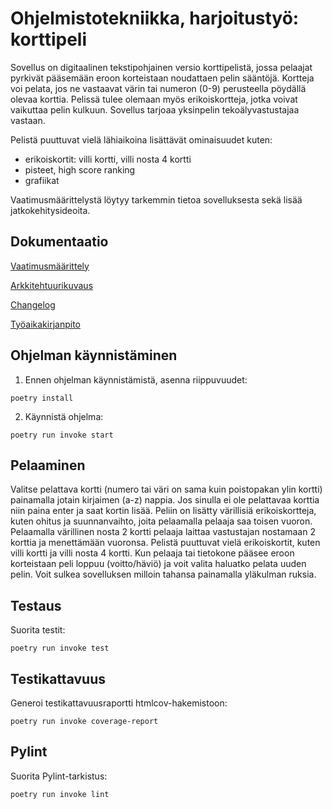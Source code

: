 # Ohjelmistotekniikka, harjoitustyö: korttipeli

Sovellus on digitaalinen tekstipohjainen versio korttipelistä, jossa pelaajat pyrkivät pääsemään eroon korteistaan noudattaen pelin sääntöjä. Kortteja voi pelata, jos ne vastaavat värin tai numeron (0-9) perusteella pöydällä olevaa korttia. Pelissä tulee olemaan myös erikoiskortteja, jotka voivat vaikuttaa pelin kulkuun. Sovellus tarjoaa yksinpelin tekoälyvastustajaa vastaan.

Pelistä puuttuvat vielä lähiaikoina lisättävät ominaisuudet kuten:
- erikoiskortit: villi kortti, villi nosta 4 kortti
- pisteet, high score ranking
- grafiikat

Vaatimusmäärittelystä löytyy tarkemmin tietoa sovelluksesta sekä lisää jatkokehitysideoita. 

## Dokumentaatio

[Vaatimusmäärittely](https://github.com/honjen/ot-harjoitustyo/blob/main/dokumentaatio/vaatimusmaarittely.md)

[Arkkitehtuurikuvaus](https://github.com/honjen/ot-harjoitustyo/blob/main/dokumentaatio/arkkitehtuuri.md)

[Changelog](https://github.com/honjen/ot-harjoitustyo/blob/main/dokumentaatio/changelog.md)

[Työaikakirjanpito](https://github.com/honjen/ot-harjoitustyo/blob/main/dokumentaatio/tuntikirjanpito.md)


## Ohjelman käynnistäminen

1. Ennen ohjelman käynnistämistä, asenna riippuvuudet:

```
poetry install
```

2. Käynnistä ohjelma:

```
poetry run invoke start
```

## Pelaaminen

Valitse pelattava kortti (numero tai väri on sama kuin poistopakan ylin kortti) painamalla jotain kirjaimen (a-z) nappia. Jos sinulla ei ole pelattavaa korttia niin paina enter ja saat kortin lisää. Peliin on lisätty värillisiä erikoiskortteja, kuten ohitus ja suunnanvaihto, joita pelaamalla pelaaja saa toisen vuoron. Pelaamalla värillinen nosta 2 kortti pelaaja laittaa vastustajan nostamaan 2 korttia ja menettämään vuoronsa. Pelistä puuttuvat vielä erikoiskortit, kuten villi kortti ja villi nosta 4 kortti. Kun pelaaja tai tietokone pääsee eroon korteistaan peli loppuu (voitto/häviö) ja voit valita haluatko pelata uuden pelin. Voit sulkea sovelluksen milloin tahansa painamalla yläkulman ruksia.

## Testaus

Suorita testit:

```
poetry run invoke test
```

## Testikattavuus

Generoi testikattavuusraportti htmlcov-hakemistoon:

```
poetry run invoke coverage-report
```

## Pylint

Suorita Pylint-tarkistus:

```
poetry run invoke lint
```
